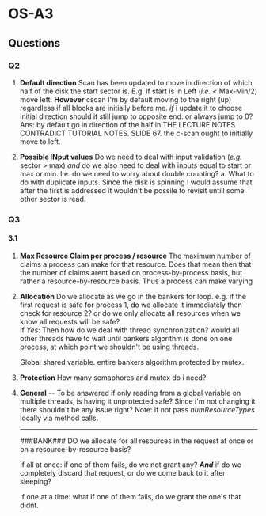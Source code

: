 # OS-A3
## Questions

### Q2
1. **Default direction**
Scan has been updated to move in direction of which half of the disk the start sector is. E.g. if start is in Left (_i.e._ < Max-Min/2) move left. 
**However** cscan I'm by default moving to the right (up) regardless if all blocks are initially before me. _if_ i update it to choose initial direction should it still jump to opposite end. or always jump to 0?
Ans: by default go in direction of the half in
THE LECTURE NOTES CONTRADICT TUTORIAL NOTES. SLIDE 67. 
    the c-scan ought to initially move to left. 




2. **Possible INput values**
Do we need to deal with input validation (_e.g._ sector > max) _and_ do we also need to deal with inputs equal to start or max or min. I.e. do we need to worry about double counting?
    a. What to do with duplicate inputs. Since the disk is spinning I would assume that after the first is addressed it wouldn't be possile to revisit untill some other sector is read. 

### Q3
#### 3.1
1. **Max Resource Claim per process / resource**
    The maximum number of claims a process can make for that resource. 
    Does that mean then that the number of claims arent based on process-by-process basis, but rather a resource-by-resource basis. Thus a process can make varying 

2. **Allocation**
    Do we allocate as we go in the bankers for loop. e.g. if the first request is safe for process 1, do we allocate it immediately then check for resource 2? or do we only allocate all resources when we know all requests will be safe?   
        if _Yes_: Then how do we deal with thread synchronization? would all other threads have to wait until bankers algorithm is done on one process, at which point we shouldn't be using threads.  
    
    Global shared variable. 
    entire bankers algorithm protected by mutex. 

3. **Protection**
    How many semaphores and mutex do i need?

4. **General** -- To be answered
    if only reading from a global variable on multiple threads, is having it unprotected safe? Since i'm not changing it there shouldn't be any issue right?
        Note: if not pass _numResourceTypes_ locally via method calls. 







    -------------------
    ###BANK###
    DO we allocate for all resources in the request at once or on a resource-by-resource basis?
    
    If all at once: if one of them fails, do we not grant any? 
        **_And_** if do we completely discard that request, or do we come back to it after sleeping?

    If one at a time: what if one of them fails, do we grant the one's that didnt.
     
